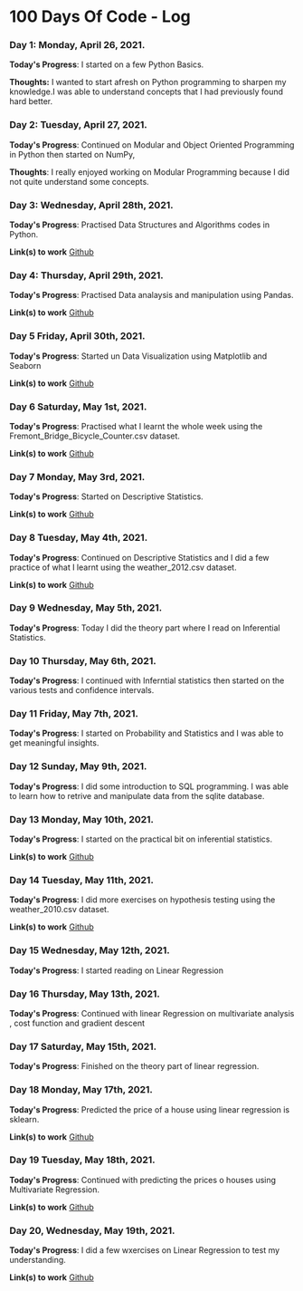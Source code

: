 # 100 Days Of Code - Log

### Day 1: Monday, April 26, 2021.

**Today's Progress**: I started on a few Python Basics.

**Thoughts:** I wanted to start afresh on Python programming to sharpen my knowledge.I was able to understand concepts that I had previously found hard better.

### Day 2: Tuesday, April 27, 2021.

**Today's Progress**: Continued on Modular and Object Oriented Programming in Python then started on NumPy,

**Thoughts**: I really enjoyed working on Modular Programming because I did not quite understand some concepts. 

### Day 3: Wednesday, April 28th, 2021.
**Today's Progress**: Practised Data Structures and Algorithms codes in Python.

**Link(s) to work**
[Github](https://github.com/3HeadedSnake/100-days-of-code/tree/master/Day3)

### Day 4: Thursday, April 29th, 2021.
**Today's Progress**: Practised Data analaysis and manipulation using Pandas.

**Link(s) to work** 
[Github](https://github.com/3HeadedSnake/100-days-of-code/tree/master/Day4)

### Day 5 Friday, April 30th, 2021.
**Today's Progress**: Started un Data Visualization using Matplotlib and Seaborn

**Link(s) to work** 
[Github](https://github.com/3HeadedSnake/100-days-of-code/tree/master/Day5)


### Day 6 Saturday, May 1st, 2021.
**Today's Progress**: Practised what I learnt the whole week using the Fremont_Bridge_Bicycle_Counter.csv dataset.

**Link(s) to work** 
[Github](https://github.com/3HeadedSnake/100-days-of-code/tree/master/Day6)


### Day 7 Monday, May 3rd, 2021.
**Today's Progress**: Started on Descriptive Statistics.

**Link(s) to work** 
[Github](https://github.com/3HeadedSnake/100-days-of-code/blob/master/Day7)

### Day 8 Tuesday, May 4th, 2021.
**Today's Progress**: Continued on Descriptive Statistics and I did a few practice of what I learnt using the weather_2012.csv dataset.

**Link(s) to work** 
[Github](https://github.com/3HeadedSnake/100-days-of-code/tree/master/Day8)

### Day 9 Wednesday, May 5th, 2021.
**Today's Progress**: Today I did the theory part where I read on Inferential Statistics. 

### Day 10 Thursday, May 6th, 2021.
**Today's Progress**: I continued with Inferntial statistics then started on the various tests and confidence intervals. 

### Day 11 Friday, May 7th, 2021.
**Today's Progress**: I started on Probability and Statistics and I was able to get meaningful insights. 

### Day 12 Sunday, May 9th, 2021.
**Today's Progress**: I did some introduction to SQL programming. I was able to learn how to retrive and manipulate data from the 
sqlite database.

### Day 13 Monday, May 10th, 2021.
**Today's Progress**: I started on the practical bit on inferential statistics. 

**Link(s) to work** 
[Github](https://github.com/3HeadedSnake/100-days-of-code/tree/master/Day13)

### Day 14 Tuesday, May 11th, 2021.
**Today's Progress**: I did more exercises on hypothesis testing using the weather_2010.csv dataset.

**Link(s) to work** 
[Github](https://github.com/3HeadedSnake/100-days-of-code/tree/master/Day14)

### Day 15 Wednesday, May 12th, 2021.
**Today's Progress**: I started reading on Linear Regression

### Day 16 Thursday, May 13th, 2021.
**Today's Progress**: Continued with linear Regression on multivariate analysis , cost function and gradient descent

### Day 17 Saturday, May 15th, 2021.
**Today's Progress**: Finished on the theory part of linear regression.

### Day 18 Monday, May 17th, 2021.
**Today's Progress**: Predicted the price of a house using linear regression is sklearn.

**Link(s) to work** 
[Github](https://github.com/3HeadedSnake/100-days-of-code/tree/master/Day18)

### Day 19 Tuesday, May 18th, 2021.
**Today's Progress**: Continued with predicting the prices o houses using Multivariate Regression.

**Link(s) to work** 
[Github](https://github.com/3HeadedSnake/100-days-of-code/tree/master/Day19)

### Day 20, Wednesday, May 19th, 2021.
**Today's Progress**: I did a few wxercises on Linear Regression to test my understanding.

**Link(s) to work** 
[Github](https://github.com/3HeadedSnake/100-days-of-code/tree/master/Day20)